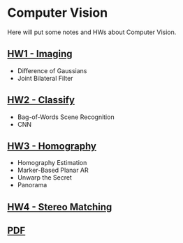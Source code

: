 # Computer Vision

Here will put some notes and HWs about Computer Vision.

## [HW1 - Imaging](./hw1)

- Difference of Gaussians
- Joint Bilateral Filter

## [HW2 - Classify](./hw2)

- Bag-of-Words Scene Recognition
- CNN

## [HW3 - Homography](./hw3)

- Homography Estimation
- Marker-Based Planar AR
- Unwarp the Secret
- Panorama

## [HW4 - Stereo Matching](./hw4)

## [PDF](https://mailntustedutw-my.sharepoint.com/:f:/g/personal/m11107309_ms_ntust_edu_tw/EtcOf2r-VR9Aj8uKVtT6pPAB2IkfIjCUSM4qKn7-L-q1wg?e=5b2JbD)